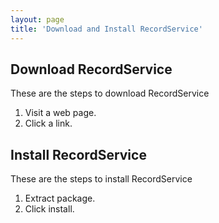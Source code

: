 ```yaml
---
layout: page
title: 'Download and Install RecordService'
---
```


## Download RecordService

These are the steps to download RecordService

1. Visit a web page.
1. Click a link.

## Install RecordService

These are the steps to install RecordService

1. Extract package.
1. Click install.